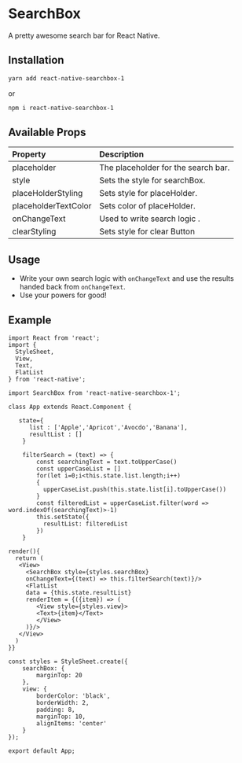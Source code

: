 # SearchBox

A pretty awesome search bar for React Native. 

<!-- ![react-native-searchbar](http://i.imgur.com/i21YwnW.gif) -->

## Installation

```bash
yarn add react-native-searchbox-1
```

or

```bash
npm i react-native-searchbox-1
```

## Available Props

Property	|	Description |
:---------|:------------|
placeholder	|		The placeholder for the search bar.
style | Sets the style for searchBox.
placeHolderStyling |  Sets style for placeHolder.
placeholderTextColor |  Sets color of placeHolder.
onChangeText | Used to write search logic .
clearStyling |  Sets style for clear Button

  



## Usage

- Write your own search logic with `onChangeText` and use the results handed back from `onChangeText`.
- Use your powers for good!


## Example

```
import React from 'react';
import {
  StyleSheet,
  View,
  Text,
  FlatList
} from 'react-native';

import SearchBox from 'react-native-searchbox-1';

class App extends React.Component {

   state={
      list : ['Apple','Apricot','Avocdo','Banana'],
      resultList : []
    }

    filterSearch = (text) => {
        const searchingText = text.toUpperCase()
        const upperCaseList = []
        for(let i=0;i<this.state.list.length;i++)
        {
          upperCaseList.push(this.state.list[i].toUpperCase())
        }
        const filteredList = upperCaseList.filter(word => word.indexOf(searchingText)>-1)
        this.setState({
          resultList: filteredList
        })
    }

render(){
  return (
   <View>
     <SearchBox style={styles.searchBox} 
     onChangeText={(text) => this.filterSearch(text)}/>
     <FlatList 
     data = {this.state.resultList}
     renderItem = {({item}) => (
        <View style={styles.view}>
        <Text>{item}</Text>
        </View>
     )}/>
   </View>
  )
}}

const styles = StyleSheet.create({
    searchBox: {
        marginTop: 20
    },
    view: {
        borderColor: 'black',
        borderWidth: 2,
        padding: 8,
        marginTop: 10,
        alignItems: 'center'
    }
});

export default App;
```
